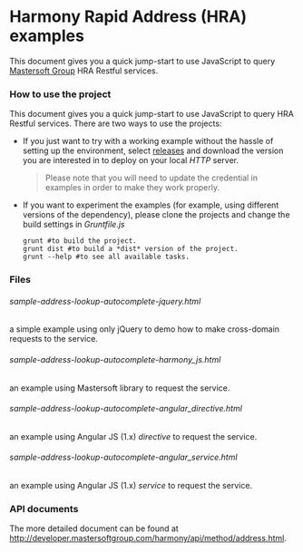 Harmony Rapid Address (HRA) examples
=================================
This document gives you a quick jump-start to use JavaScript to query [Mastersoft Group](http://www.mastersoftgroup.com) HRA Restful services.

### How to use the project
This document gives you a quick jump-start to use JavaScript to query HRA Restful services. There are two ways to use the projects:

 - If you just want to try with a working example without the hassle of setting up the environment, select [releases](https://github.com/MastersoftGroup/hra-sample/releases) and download the version you are interested in to deploy on your local *HTTP* server.

	> Please note that you will need to update the credential in examples in order to make they work properly.

 - If you want to experiment the examples (for example, using different versions of the dependency), please clone the projects and change the build settings in *Gruntfile.js*

	```shell
	grunt #to build the project.
	grunt dist #to build a *dist* version of the project.
	grunt --help #to see all available tasks.
	```

### Files
###### sample-address-lookup-autocomplete-jquery.html
a simple example using only jQuery to demo how to make cross-domain requests to the service.

###### sample-address-lookup-autocomplete-harmony_js.html
an example using Mastersoft library to request the service.

###### sample-address-lookup-autocomplete-angular_directive.html
an example using Angular JS (1.x) *directive* to request the service.

###### sample-address-lookup-autocomplete-angular_service.html
an example using Angular JS (1.x) *service* to request the service.

### API documents
The more detailed document can be found at http://developer.mastersoftgroup.com/harmony/api/method/address.html.

